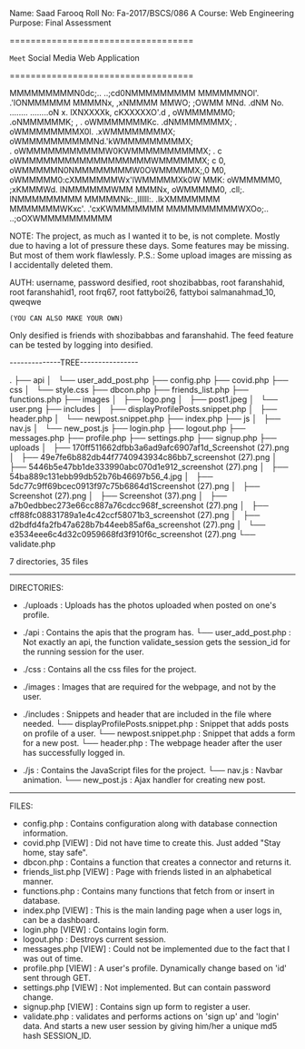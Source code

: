 Name: 		Saad Farooq
Roll No: 	Fa-2017/BSCS/086 A
Course: 	Web Engineering
Purpose:	Final Assessment

===================================

`Meet` Social Media Web Application

===================================

MMMMMMMMMN0dc;..        ..;cd0NMMMMMMMMM
MMMMMMNOl'.                  .'lONMMMMMM
MMMMNx,                          ,xNMMMM
MMWO;                              ;OWMM
MNd.                                .dNM
No.      ........             ........oN
x.       lXNXXXXk,           cKXXXXXO'.d
,        oWMMMMMM0;        .oNMMMMMMK; ,
.        oWMMMMMMMKc.     .dNMMMMMMMX; .
         oWMMMMMMMMX0l.  .xWMMMMMMMMX;  
         oWMMMMMMMMMMNd.'kWMMMMMMMMMX;  
.        oWMMMMMMMMMMMW0KWMMMMMMMMMMX; .
c        oWMMMMMMMMMMMMMMMMMMWMMMMMMX; c
0,       oWMMMMMN0NMMMMMMMMW0OWMMMMMX;,0
M0,      oWMMMMM0:cXMMMMMMWx'lWMMMMMXk0W
MMK:     oWMMMMM0, ;xKMMMWd. lNMMMMMMWMM
MMMNx,   oWMMMMM0,   .cll;.  lNMMMMMMMMM
MMMMMNk:.,llllll:.           .lkXMMMMMMM
MMMMMMMWKxc'.              .'cxKWMMMMMMM
MMMMMMMMMMWXOo;..      ..;oOXWMMMMMMMMMM

NOTE: The project, as much as I wanted it to be, is not complete. Mostly due to having a lot of pressure these days. Some features may be missing. But most of them work flawlessly.
P.S.: Some upload images are missing as I accidentally deleted them.

AUTH:	username, 	password
	desified,	root
	shozibabbas, 	root
	faranshahid,	root
	faranshahid1,	root
	frq67,		root
	fattyboi26,	fattyboi
	salmanahmad_10,	qweqwe

	(YOU CAN ALSO MAKE YOUR OWN)

Only desified is friends with shozibabbas and faranshahid. The feed feature can be tested by logging into desified.

--------------TREE----------------

.
├── api
│   └── user_add_post.php
├── config.php
├── covid.php
├── css
│   └── style.css
├── dbcon.php
├── friends_list.php
├── functions.php
├── images
│   ├── logo.png
│   ├── post1.jpeg
│   └── user.png
├── includes
│   ├── displayProfilePosts.snippet.php
│   ├── header.php
│   └── newpost.snippet.php
├── index.php
├── js
│   ├── nav.js
│   └── new_post.js
├── login.php
├── logout.php
├── messages.php
├── profile.php
├── settings.php
├── signup.php
├── uploads
│   ├── 170ff511662dfbb3a6ad9afc6907af1d_Screenshot (27).png
│   ├── 49e7fe6b882db44f7740943934c86bb7_screenshot (27).png
│   ├── 5446b5e47bb1de333990abc070d1e912_screenshot (27).png
│   ├── 54ba889c131ebb99db52b76b46697b56_4.jpg
│   ├── 5dc77c9ff69bcec0913f97c75b6864d1Screenshot (27).png
│   ├── Screenshot (27).png
│   ├── Screenshot (37).png
│   ├── a7b0edbbec273e66cc887a76cdcc968f_screenshot (27).png
│   ├── cff88fc08831789a1e4c42ccf58071b3_screenshot (27).png
│   ├── d2bdfd4fa2fb47a628b7b44eeb85af6a_screenshot (27).png
│   └── e3534eee6c4d32c0959668fd3f910f6c_screenshot (27).png
└── validate.php

7 directories, 35 files
_______________________________________________________________________

DIRECTORIES:
- ./uploads : Uploads has the photos uploaded when posted on one's profile.
- ./api : Contains the apis that the program has.
     └── user_add_post.php : Not exactly an api, the function validate_session gets the session_id for the running session for the user.

- ./css : Contains all the css files for the project.

- ./images : Images that are required for the webpage, and not by the user.

- ./includes : Snippets and header that are included in the file where needed.
     └── displayProfilePosts.snippet.php : Snippet that adds posts on profile of a user.
     └── newpost.snippet.php : Snippet that adds a form for a new post.
     └── header.php : The webpage header after the user has successfully logged in.

- ./js : Contains the JavaScript files for the project.
     └── nav.js : Navbar animation.
     └── new_post.js : Ajax handler for creating new post.
_______________________________________________________________________

FILES:
- config.php : Contains configuration along with database connection information.
- covid.php [VIEW] : Did not have time to create this. Just added "Stay home, stay safe".
- dbcon.php : Contains a function that creates a connector and returns it.
- friends_list.php [VIEW] : Page with friends listed in an alphabetical manner.
- functions.php : Contains many functions that fetch from or insert in database.
- index.php [VIEW] : This is the main landing page when a user logs in, can be a dashboard.
- login.php [VIEW] : Contains login form.
- logout.php : Destroys current session.
- messages.php [VIEW] : Could not be implemented due to the fact that I was out of time.
- profile.php [VIEW] : A user's profile. Dynamically change based on 'id' sent through GET.
- settings.php [VIEW] : Not implemented. But can contain password change.
- signup.php [VIEW] : Contains sign up form to register a user.
- validate.php : validates and performs actions on 'sign up' and 'login' data. And starts a new user session by giving him/her a unique md5 hash SESSION_ID.